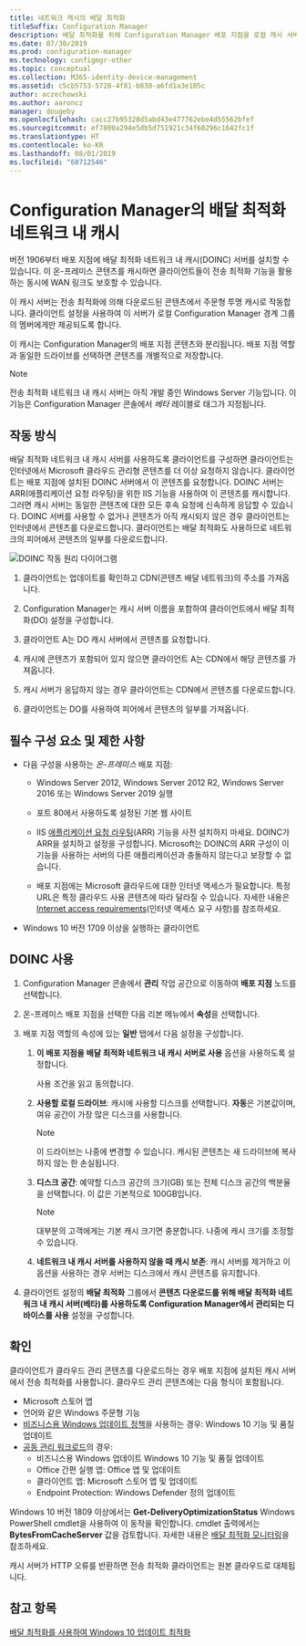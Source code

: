 ```yaml
---
title: 네트워크 캐시의 배달 최적화
titleSuffix: Configuration Manager
description: 배달 최적화를 위해 Configuration Manager 배포 지점을 로컬 캐시 서버로 사용
ms.date: 07/30/2019
ms.prod: configuration-manager
ms.technology: configmgr-other
ms.topic: conceptual
ms.collection: M365-identity-device-management
ms.assetid: c5cb5753-5728-4f81-b830-a6fd1a3e105c
author: aczechowski
ms.author: aaroncz
manager: dougeby
ms.openlocfilehash: cacc27b95328d5abd43e477762ebe4d55562bfef
ms.sourcegitcommit: ef7800a294e5db5d751921c34f60296c1642fc1f
ms.translationtype: HT
ms.contentlocale: ko-KR
ms.lasthandoff: 08/01/2019
ms.locfileid: "68712546"
---
```

# <a name="delivery-optimization-in-network-cache-in-configuration-manager"></a>Configuration Manager의 배달 최적화 네트워크 내 캐시

<!--3555764-->

버전 1906부터 배포 지점에 배달 최적화 네트워크 내 캐시(DOINC) 서버를 설치할 수 있습니다. 이 온-프레미스 콘텐츠를 캐시하면 클라이언트들이 전송 최적화 기능을 활용하는 동시에 WAN 링크도 보호할 수 있습니다.

이 캐시 서버는 전송 최적화에 의해 다운로드된 콘텐츠에서 주문형 투명 캐시로 작동합니다. 클라이언트 설정을 사용하여 이 서버가 로컬 Configuration Manager 경계 그룹의 멤버에게만 제공되도록 합니다.

이 캐시는 Configuration Manager의 배포 지점 콘텐츠와 분리됩니다. 배포 지점 역할과 동일한 드라이브를 선택하면 콘텐츠를 개별적으로 저장합니다.

> [!Note]  
> 전송 최적화 네트워크 내 캐시 서버는 아직 개발 중인 Windows Server 기능입니다. 이 기능은 Configuration Manager 콘솔에서 *베타* 레이블로 태그가 지정됩니다.  


## <a name="how-it-works"></a>작동 방식

배달 최적화 네트워크 내 캐시 서버를 사용하도록 클라이언트를 구성하면 클라이언트는 인터넷에서 Microsoft 클라우드 관리형 콘텐츠를 더 이상 요청하지 않습니다. 클라이언트는 배포 지점에 설치된 DOINC 서버에서 이 콘텐츠를 요청합니다. DOINC 서버는 ARR(애플리케이션 요청 라우팅)을 위한 IIS 기능을 사용하여 이 콘텐츠를 캐시합니다. 그러면 캐시 서버는 동일한 콘텐츠에 대한 모든 후속 요청에 신속하게 응답할 수 있습니다. DOINC 서버를 사용할 수 없거나 콘텐츠가 아직 캐시되지 않은 경우 클라이언트는 인터넷에서 콘텐츠를 다운로드합니다. 클라이언트는 배달 최적화도 사용하므로 네트워크의 피어에서 콘텐츠의 일부를 다운로드합니다.

![DOINC 작동 원리 다이어그램](media/3555764-delivery-optimization-in-network-cache.png)

1. 클라이언트는 업데이트를 확인하고 CDN(콘텐츠 배달 네트워크)의 주소를 가져옵니다.

2. Configuration Manager는 캐시 서버 이름을 포함하여 클라이언트에서 배달 최적화(DO) 설정을 구성합니다.

3. 클라이언트 A는 DO 캐시 서버에서 콘텐츠를 요청합니다.

4. 캐시에 콘텐츠가 포함되어 있지 않으면 클라이언트 A는 CDN에서 해당 콘텐츠를 가져옵니다.

5. 캐시 서버가 응답하지 않는 경우 클라이언트는 CDN에서 콘텐츠를 다운로드합니다.

6. 클라이언트는 DO를 사용하여 피어에서 콘텐츠의 일부를 가져옵니다.


## <a name="prerequisites-and-limitations"></a>필수 구성 요소 및 제한 사항

- 다음 구성을 사용하는 *온-프레미스* 배포 지점:

    - Windows Server 2012, Windows Server 2012 R2, Windows Server 2016 또는 Windows Server 2019 실행

    - 포트 80에서 사용하도록 설정된 기본 웹 사이트

    - IIS [애플리케이션 요청 라우팅](https://docs.microsoft.com/iis/extensions/planning-for-arr/application-request-routing-version-2-overview)(ARR) 기능을 사전 설치하지 마세요. DOINC가 ARR을 설치하고 설정을 구성합니다. Microsoft는 DOINC의 ARR 구성이 이 기능을 사용하는 서버의 다른 애플리케이션과 충돌하지 않는다고 보장할 수 없습니다.

    - 배포 지점에는 Microsoft 클라우드에 대한 인터넷 액세스가 필요합니다. 특정 URL은 특정 클라우드 사용 콘텐츠에 따라 달라질 수 있습니다. 자세한 내용은 [Internet access requirements](/sccm/core/plan-design/network/internet-endpoints)(인터넷 액세스 요구 사항)를 참조하세요.

- Windows 10 버전 1709 이상을 실행하는 클라이언트


## <a name="enable-doinc"></a>DOINC 사용

1. Configuration Manager 콘솔에서 **관리** 작업 공간으로 이동하여 **배포 지점** 노드를 선택합니다.

1. 온-프레미스 배포 지점을 선택한 다음 리본 메뉴에서 **속성**을 선택합니다.

1. 배포 지점 역할의 속성에 있는 **일반** 탭에서 다음 설정을 구성합니다.  

    1. **이 배포 지점을 배달 최적화 네트워크 내 캐시 서버로 사용** 옵션을 사용하도록 설정합니다.  

        사용 조건을 읽고 동의합니다.

    2. **사용할 로컬 드라이브**: 캐시에 사용할 디스크를 선택합니다. **자동**은 기본값이며, 여유 공간이 가장 많은 디스크를 사용합니다.  

        > [!Note]  
        > 이 드라이브는 나중에 변경할 수 있습니다. 캐시된 콘텐츠는 새 드라이브에 복사하지 않는 한 손실됩니다.

    3. **디스크 공간**: 예약할 디스크 공간의 크기(GB) 또는 전체 디스크 공간의 백분율을 선택합니다. 이 값은 기본적으로 100GB입니다.

        > [!Note]  
        > 대부분의 고객에게는 기본 캐시 크기면 충분합니다. 나중에 캐시 크기를 조정할 수 있습니다.

    4. **네트워크 내 캐시 서버를 사용하지 않을 때 캐시 보존**: 캐시 서버를 제거하고 이 옵션을 사용하는 경우 서버는 디스크에서 캐시 콘텐츠를 유지합니다.  

1. 클라이언트 설정의 **배달 최적화** 그룹에서 **콘텐츠 다운로드를 위해 배달 최적화 네트워크 내 캐시 서버(베타)를 사용하도록 Configuration Manager에서 관리되는 디바이스를 사용** 설정을 구성합니다.  


## <a name="verify"></a>확인

클라이언트가 클라우드 관리 콘텐츠를 다운로드하는 경우 배포 지점에 설치된 캐시 서버에서 전송 최적화를 사용합니다. 클라우드 관리 콘텐츠에는 다음 형식이 포함됩니다.

- Microsoft 스토어 앱
- 언어와 같은 Windows 주문형 기능
- [비즈니스용 Windows 업데이트 정책](/sccm/sum/deploy-use/integrate-windows-update-for-business-windows-10)을 사용하는 경우: Windows 10 기능 및 품질 업데이트
- [공동 관리 워크로드](/sccm/comanage/workloads)의 경우:
    - 비즈니스용 Windows 업데이트 Windows 10 기능 및 품질 업데이트
    - Office 간편 실행 앱: Office 앱 및 업데이트
    - 클라이언트 앱: Microsoft 스토어 앱 및 업데이트
    - Endpoint Protection: Windows Defender 정의 업데이트

Windows 10 버전 1809 이상에서는 **Get-DeliveryOptimizationStatus** Windows PowerShell cmdlet을 사용하여 이 동작을 확인합니다. cmdlet 출력에서는 **BytesFromCacheServer** 값을 검토합니다. 자세한 내용은 [배달 최적화 모니터링](https://docs.microsoft.com/windows/deployment/update/waas-delivery-optimization-setup#monitor-delivery-optimization)을 참조하세요.

캐시 서버가 HTTP 오류를 반환하면 전송 최적화 클라이언트는 원본 클라우드로 대체됩니다.


## <a name="see-also"></a>참고 항목

[배달 최적화를 사용하여 Windows 10 업데이트 최적화](/sccm/sum/deploy-use/optimize-windows-10-update-delivery)
